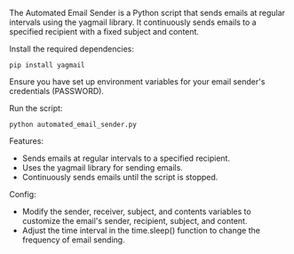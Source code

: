 The Automated Email Sender is a Python script that sends emails at regular intervals using the yagmail library. It continuously sends emails to a specified recipient with a fixed subject and content.

Install the required dependencies:

``pip install yagmail``

Ensure you have set up environment variables for your email sender's credentials (PASSWORD).

Run the script:

``python automated_email_sender.py``

Features:

- Sends emails at regular intervals to a specified recipient.
- Uses the yagmail library for sending emails.
- Continuously sends emails until the script is stopped.

Config:

- Modify the sender, receiver, subject, and contents variables to customize the email's sender, recipient, subject, and content.
- Adjust the time interval in the time.sleep() function to change the frequency of email sending.
